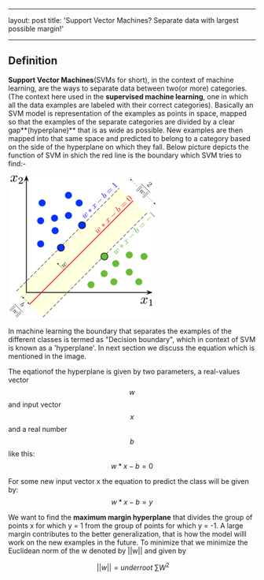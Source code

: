 
---
layout: post
title: 'Support Vector Machines? Separate data with largest possible margin!'

---

<script type="text/javascript" async
  src="https://cdn.mathjax.org/mathjax/latest/MathJax.js?config=TeX-MML-AM_CHTML">
</script>

## Definition

**Support Vector Machines**(SVMs for short), in the context of machine learning, are the ways to separate data between two(or more) categories. (The context here used in the **supervised machine learning**, one in which all the data examples are labeled with their correct categories). Basically an SVM model is representation of the examples as points in space, mapped so that the examples of the separate categories are divided by a clear gap**(hyperplane)** that is as wide as possible. New examples are then mapped into that same space and predicted to belong to a category based on the side of the hyperplane on which they fall. Below picture depicts the function of SVM in shich the red line is the boundary which SVM tries to find:-

<div class="imgcap">
<img src="/assets/images/blog5_support-vector-machines/blog5_SVM_margin.png">
</div>

In machine learning the boundary that separates the examples of the different classes is termed as "Decision boundary", which in context of SVM is known as a 'hyperplane'. In next section we discuss the equation which is mentioned in the image.

The eqationof the hyperplane is given by two parameters, a real-values vector $$ w $$ and input vector $$ x $$ and a real number $$ b $$ like this:
$$ w*x - b =0 $$

For some new input vector x the equation to predict the class will be given by:
$$ w*x - b = y $$

We want to find the **maximum margin hyperplane** that divides the group of points x for which y = 1 from the group of points for which y = -1. A large margin contributes to the better generalization, that is how the model willl work on the new examples in the future. To minimize that we minimize the Euclidean norm of the w denoted by ||w|| and given by 

$$ \ ||w|| = underroot \ \sum W ^2 $$
